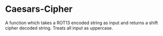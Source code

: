# Caesars-Cipher
A function which takes a ROT13 encoded string as input and returns a shift cipher decoded string. Treats all input as uppercase. 
